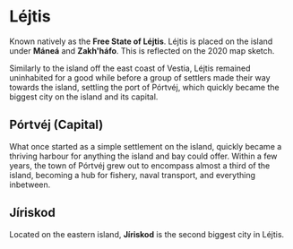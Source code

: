 # Léjtis
Known natively as the **Free State of Léjtis**. Léjtis is placed on the island under **Máneá** and **Zakh'háfo**. This is reflected on the 2020 map sketch.

Similarly to the island off the east coast of Vestia, Léjtis remained uninhabited for a good while before a group of settlers made their way towards the island, settling the port of Pórtvéj, which quickly became the biggest city on the island and its capital.
## Pórtvéj (Capital)
What once started as a simple settlement on the island, quickly became a thriving harbour for anything the island and bay could offer. Within a few years, the town of Pórtvéj grew out to encompass almost a third of the island, becoming a hub for fishery, naval transport, and everything inbetween.
## Jíriskod
Located on the eastern island, **Jíriskod** is the second biggest city in Léjtis.